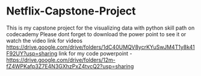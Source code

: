 # Netflix-Capstone-Project
This is my capstone project for the visualizing data with python skill path on codecademy Please dont forget to download the power point to see it or watch the video link for videos https://drive.google.com/drive/folders/1dC40UMQV8ycrKYuSwJM4T1y8k41F92UY?usp=sharing link for my code powerpoint - https://drive.google.com/drive/folders/12m-fZ4WPKafp3Z7E4N3GXhzPxZ4tvcQ2?usp=sharing
